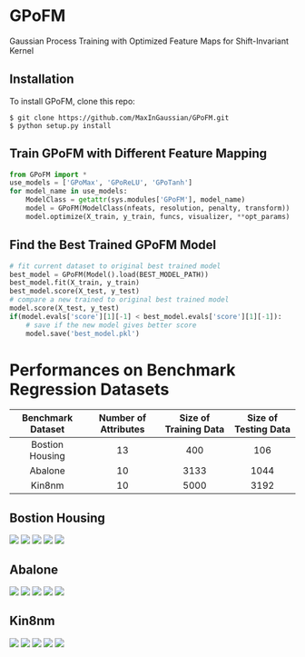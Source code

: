 # GPoFM

Gaussian Process Training with Optimized Feature Maps for Shift-Invariant Kernel

## Installation

To install GPoFM, clone this repo:

    $ git clone https://github.com/MaxInGaussian/GPoFM.git
    $ python setup.py install

## Train GPoFM with Different Feature Mapping
```python
from GPoFM import *
use_models = ['GPoMax', 'GPoReLU', 'GPoTanh']
for model_name in use_models:
    ModelClass = getattr(sys.modules['GPoFM'], model_name)
    model = GPoFM(ModelClass(nfeats, resolution, penalty, transform))
    model.optimize(X_train, y_train, funcs, visualizer, **opt_params)
```

## Find the Best Trained GPoFM Model
```python
# fit current dataset to original best trained model
best_model = GPoFM(Model().load(BEST_MODEL_PATH))
best_model.fit(X_train, y_train)
best_model.score(X_test, y_test)
# compare a new trained to original best trained model
model.score(X_test, y_test)
if(model.evals['score'][1][-1] < best_model.evals['score'][1][-1]):
    # save if the new model gives better score
    model.save('best_model.pkl')
```

# Performances on Benchmark Regression Datasets
| Benchmark Dataset | Number of Attributes | Size of Training Data | Size of Testing Data |
| :---: | :---: | :---: | :---: |
| Bostion Housing | 13 | 400 | 106 |
| Abalone | 10 | 3133 | 1044 |
| Kin8nm | 10 | 5000 | 3192 |

<h2 align="left">
Bostion Housing
</h2>
<img src ="examples/boston_housing/plots/mae.png" />
<img src ="examples/boston_housing/plots/mse.png" />
<img src ="examples/boston_housing/plots/nmse.png" />
<img src ="examples/boston_housing/plots/mnlp.png" />
<img src ="examples/boston_housing/plots/time.png" />
<h2 align="left">
Abalone
</h2>
<img src ="examples/abalone/plots/mae.png" />
<img src ="examples/abalone/plots/mse.png" />
<img src ="examples/abalone/plots/nmse.png" />
<img src ="examples/abalone/plots/mnlp.png" />
<img src ="examples/abalone/plots/time.png" />
<h2 align="left">
Kin8nm
</h2>
<img src ="examples/kin8nm/plots/mae.png" />
<img src ="examples/kin8nm/plots/mse.png" />
<img src ="examples/kin8nm/plots/nmse.png" />
<img src ="examples/kin8nm/plots/mnlp.png" />
<img src ="examples/kin8nm/plots/time.png" />